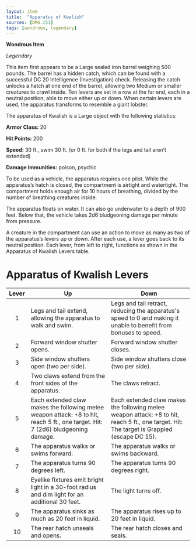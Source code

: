 ```yaml
---
layout: item
title:  "Apparatus of Kwalish"
sources: [DMG.151]
tags: [wondrous, legendary]
---
```


**Wondrous Item**

*Legendary*

This item first appears to be a Large sealed iron barrel weighing 500 pounds. The barrel has a hidden catch, which can be found with a successful DC 20 Intelligence (Investigation) check. Releasing the catch unlocks a hatch at one end of the barrel, allowing two Medium or smaller creatures to crawl inside. Ten levers are set in a row at the far end, each in a neutral position, able to move either up or down. When certain levers are used, the apparatus transforms to resemble a giant lobster.

The apparatus of Kwalish is a Large object with the following statistics:

**Armor Class:** 20

**Hit Points:** 200

**Speed:** 30 ft., swim 30 ft. (or 0 ft. for both if the legs and tail aren’t extended)

**Damage Immunities:** poison, psychic

To be used as a vehicle, the apparatus requires one pilot. While the apparatus’s hatch is closed, the compartment is airtight and watertight. The compartment holds enough air for 10 hours of breathing, divided by the number of breathing creatures inside.

The apparatus floats on water. It can also go underwater to a depth of 900 feet. Below that, the vehicle takes 2d6 bludgeoning damage per minute from pressure.

A creature in the compartment can use an action to move as many as two of the apparatus’s levers up or down. After each use, a lever goes back to its neutral position. Each lever, from left to right, functions as shown in the Apparatus of Kwalish Levers table.

# Apparatus of Kwalish Levers

Lever | Up  | Down
:---: | --- | ---
1 | Legs and tail extend, allowing the apparatus to walk and swim. | Legs and tail retract, reducing the apparatus's speed to 0 and making it unable to benefit from bonuses to speed.
2 | Forward window shutter opens. | Forward window shutter closes.
3 | Side window shutters open (two per side). | Side window shutters close (two per side).
4 | Two claws extend from the front sides of the apparatus. | The claws retract.
5 | Each extended claw makes the following melee weapon attack: +8 to hit, reach 5 ft., one target. Hit: 7 (2d6) bludgeoning damage. | Each extended claw makes the following melee weapon attack: +8 to hit, reach 5 ft., one target. Hit: The target is Grappled (escape DC 15).
6 | The apparatus walks or swims forward. | The apparatus walks or swims backward.
7 | The apparatus turns 90 degrees left. | The apparatus turns 90 degrees right.
8 | Eyelike fixtures emit bright light in a 30-foot radius and dim light for an additional 30 feet. | The light turns off.
9 | The apparatus sinks as much as 20 feet in liquid. | The apparatus rises up to 20 feet in liquid.	
10 | The rear hatch unseals and opens. | The rear hatch closes and seals.